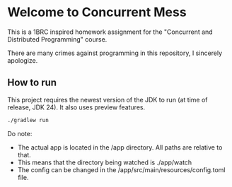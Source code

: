 # Welcome to Concurrent Mess
This is a 1BRC inspired homework assignment for the "Concurrent and Distributed Programming" course.

There are many crimes against programming in this repository, I sincerely apologize.

## How to run
This project requires the newest version of the JDK to run (at time of release, JDK 24). It also uses preview features.
```bash
./gradlew run
```

Do note:
- The actual app is located in the /app directory. All paths are relative to that.
- This means that the directory being watched is ./app/watch 
- The config can be changed in the /app/src/main/resources/config.toml file.